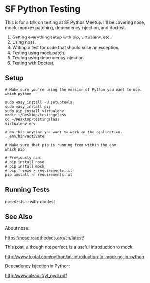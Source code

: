 SF Python Testing
=================

This is for a talk on testing at SF Python Meetup. I'll be covering nose, mock, monkey patching,
dependency injection, and doctest.

  1. Getting everything setup with pip, virtualenv, etc.
  2. Using nose.
  3. Writing a test for code that should raise an exception.
  4. Testing using mock.patch.
  5. Testing using dependency injection.
  6. Testing with Doctest.

Setup
-----

    # Make sure you're using the version of Python you want to use.
    which python

    sudo easy_install -U setuptools
    sudo easy_install pip
    sudo pip install virtualenv
    mkdir ~/Desktop/testingclass
    cd ~/Desktop/testingclass
    virtualenv env

    # Do this anytime you want to work on the application.
    . env/bin/activate

    # Make sure that pip is running from within the env.
    which pip

    # Previously ran:
    # pip install nose
    # pip install mock
    # pip freeze > requirements.txt
    pip install -r requirements.txt

Running Tests
-------------

   nosetests --with-doctest

See Also
--------

About nose:

  https://nose.readthedocs.org/en/latest/

This post, although not perfect, is a useful introduction to mock:

  http://www.toptal.com/python/an-introduction-to-mocking-in-python

Dependency Injection in Python:

  http://www.aleax.it/yt_pydi.pdf
